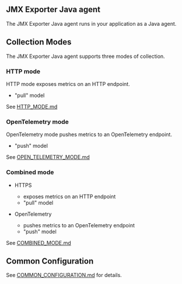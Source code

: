JMX Exporter Java agent
---

The JMX Exporter Java agent runs in your application as a Java agent.

## Collection Modes

The JMX Exporter Java agent supports three modes of collection.

### HTTP mode

HTTP mode exposes metrics on an HTTP endpoint.

- "pull" model

See [HTTP_MODE.md](HTTP_MODE.md)

### OpenTelemetry mode

OpenTelemetry mode pushes metrics to an OpenTelemetry endpoint.

- "push" model

See [OPEN_TELEMETRY_MODE.md](OPEN_TELEMETRY_MODE.md)

### Combined mode

- HTTPS
  - exposes metrics on an HTTP endpoint
  - "pull" model


- OpenTelemetry
  - pushes metrics to an OpenTelemetry endpoint
  - "push" model

See [COMBINED_MODE.md](COMBINED_MODE.md)

## Common Configuration

See [COMMON_CONFIGURATION.md](../COMMON_CONFIGURATION.md) for details.